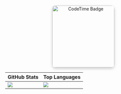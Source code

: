 <div align="center">
<a href="https://codetime.dev" target="_blank">
 <img 
  src="https://img.shields.io/endpoint?style=plastic&color=539D64&url=https%3A%2F%2Fapi.codetime.dev%2Fv3%2Fusers%2Fshield%3Fuid%3D33541" 
  alt="CodeTime Badge" 
  style="border-radius: 10px; box-shadow: 0 4px 10px rgba(0,0,0,0.2); width: 200px; height: auto;"
  />
</a>
  
| GitHub Stats | Top Languages |
|--------------|---------------|
| ![](https://github-readme-stats.vercel.app/api?username=lanshi47&theme=vue&count_private=true&bg_color=90DEG,1E90FF,87CEEB,ADD8E6,FFFFFF,98FB98,90EE90,00FF7F,32CD32,006400&locale=cn) | ![](https://github-readme-stats.vercel.app/api/top-langs/?username=lanshi47&theme=vue) |


</div>
